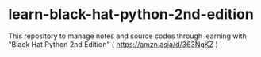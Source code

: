 # learn-black-hat-python-2nd-edition
This repository to manage notes and source codes through learning with "Black Hat Python 2nd Edition" ( https://amzn.asia/d/363NgKZ )
